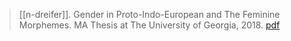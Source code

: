 > [[n-dreifer]]. Gender in Proto-Indo-European and The Feminine Morphemes. MA Thesis at The University of Georgia, 2018. [pdf](a/n-dreifer2018.pdf)